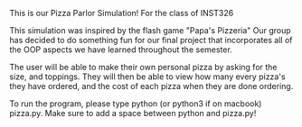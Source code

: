 This is our Pizza Parlor Simulation! For the class of INST326

This simulation was inspired by the flash game "Papa's Pizzeria" Our group has decided to do something fun for our final project that incorporates all of the OOP aspects we have learned 
throughout the semester.

The user will be able to make their own personal pizza by asking for the size, and toppings. They will then be able to view how many every pizza's they have ordered, and the cost
of each pizza when they are done ordering.

To run the program, please type python (or python3 if on macbook) pizza.py. Make sure to add a space between python and pizza.py!
